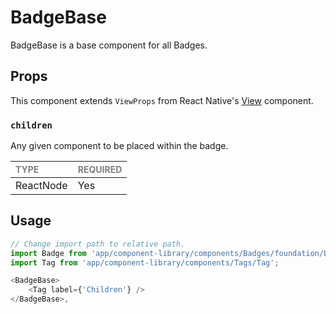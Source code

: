 # BadgeBase

BadgeBase is a base component for all Badges.

## Props

This component extends `ViewProps` from React Native's [View](https://reactnative.dev/docs/view) component.

### `children`

Any given component to be placed within the badge.

| <span style="color:gray;font-size:14px">TYPE</span> | <span style="color:gray;font-size:14px">REQUIRED</span> |
| :-------------------------------------------------- | :------------------------------------------------------ |
| ReactNode                                              | Yes                                                     |

## Usage

```javascript
// Change import path to relative path.
import Badge from 'app/component-library/components/Badges/foundation/BadgeBase';
import Tag from 'app/component-library/components/Tags/Tag';

<BadgeBase>
    <Tag label={'Children'} />
</BadgeBase>,
```